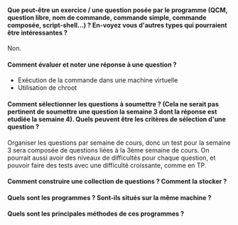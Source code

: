 #### Que peut-être un exercice / une question posée par le programme (QCM, question libre, nom de commande, commande simple, commande composée, script-shell...) ? En-voyez vous d'autres types qui pourraient être intéressantes ? 

Non.

#### Comment évaluer et noter une réponse à une question ?

* Exécution de la commande dans une machine virtuelle
* Utilisation de chroot

#### Comment sélectionner les questions à soumettre ? (Cela ne serait pas pertinent de soumettre une question la semaine 3 dont la réponse est etudiée la semaine 4). Quels peuvent être les critères de sélection d'une question ?

Organiser les questions par semaine de cours, donc un test pour la semaine 3 sera composée de questions liées à la 3ème semaine de cours. On pourrait aussi avoir des niveaux de difficultés pour chaque question, et pouvoir faire des tests avec une difficulté croissante, comme en TP.

#### Comment construire une collection de questions ? Comment la stocker ?



#### Quels sont les programmes ? Sont-ils situés sur la même machine ?

#### Quels sont les principales méthodes de ces programmes ?